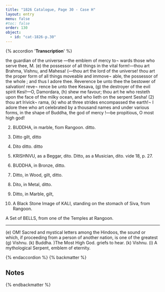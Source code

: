 ```yaml
---
title: "1826 Catalogue, Page 30 - Case H"
layout: entry
menu: false
#toc: false
order: 130
object:
  - id: "cat-1826-p.30"
---
```

{% accordion '**Transcription**' %}

the guardian of the universe —the emblem of mercy to¬
wards those who serve thee, M. (e) the possessor of
all things in the vital form!—thou art Brahma, Vishnu,
and Mahesa! (—thou art the lord of the universe! thou
art the proper form of all things moveable and immove¬
able, the possessor of the whole ; and thus I adore thee.
Reverence be unto thee the bestower of salvation! reve¬
rence be unto thee Kesava, (g) the destroyer of the evil
spirit Kesi!—O, Damordara, (h) shew me favour; thou
art he who resteth upon the face of the milky ocean, and
who lieth on the serpent Sesha! (2) thou art Irivick¬
rama, (k) who at three strides encompassed the earth!¬
I adore thee who art celebrated by a thousand names and
under various forms, in the shape of Buddha, the god of
mercy !—be propitious, O most high god!


2. BUDDHA, in marble, fiom Rangoon.
ditto.

3. Ditto      gilt,       ditto

4. Dito       ditto.      ditto

5. KRISHNVU, as a Beggar, dito.
Ditto, as a Musician,     dito.
vide 18, p. 27.

6. BUDDHA, in Bronze,
ditto.

7. Ditto, in Wood, gilt,
ditto.

8. Dito, in Metal,
ditto.

9. Ditto, in Marble, gilt,

10. A Black Stone Image of KALI, standing on the stomach
of Siva, from Rangoon.

A Set of BELLS, from one of the Temples at Rangoon.

----

(e) OM! Sacred and mystical letters among the Hindoos, the sound or
which, if proceeding from a person of another nation, is one of the greatest
(g) Vishnu. (k) Buddha.
)The Most High God.
griefs to hear.
(k) Vishnu.
(i) A mythological Serpent, emblem of eternity.

{% endaccordion %}
{% backmatter %}

## Notes

{% endbackmatter %}
